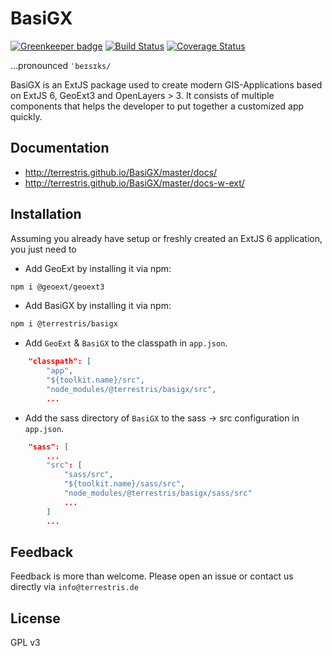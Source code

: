 # BasiGX

[![Greenkeeper badge](https://badges.greenkeeper.io/terrestris/BasiGX.svg)](https://greenkeeper.io/) [![Build Status](https://travis-ci.org/terrestris/BasiGX.svg?branch=master)](https://travis-ci.org/terrestris/BasiGX) [![Coverage Status](https://coveralls.io/repos/terrestris/BasiGX/badge.svg?branch=master&service=github)](https://coveralls.io/github/terrestris/BasiGX?branch=master)

…pronounced `ˈbeɪsɪks/`

BasiGX is an ExtJS package used to create modern GIS-Applications based on ExtJS 6, GeoExt3 and OpenLayers > 3.
It consists of multiple components that helps the developer to put together a customized app quickly.

## Documentation

* http://terrestris.github.io/BasiGX/master/docs/
* http://terrestris.github.io/BasiGX/master/docs-w-ext/

## Installation

Assuming you already have setup or freshly created an ExtJS 6 application, you just need to

* Add GeoExt by installing it via npm:
```bash
npm i @geoext/geoext3
```

* Add BasiGX by installing it via npm:
```bash
npm i @terrestris/basigx
```

* Add `GeoExt` & `BasiGX` to the classpath in `app.json`.
```json
    "classpath": [
        "app",
        "${toolkit.name}/src",
        "node_modules/@terrestris/basigx/src",
        ...
```

* Add the sass directory of `BasiGX` to the sass -> src configuration in `app.json`.
```json
    "sass": [
        ...
        "src": [
            "sass/src",
            "${toolkit.name}/sass/src",
            "node_modules/@terrestris/basigx/sass/src"
            ...
        ]
        ...
```

## Feedback

Feedback is more than welcome. Please open an issue or contact us directly via `info@terrestris.de`

## License

GPL v3
